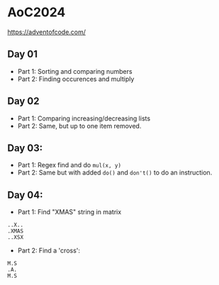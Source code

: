# AoC2024

https://adventofcode.com/

## Day 01
- Part 1: Sorting and comparing numbers
- Part 2: Finding occurences and multiply

## Day 02
- Part 1: Comparing increasing/decreasing lists
- Part 2: Same, but up to one item removed.

## Day 03:
- Part 1: Regex find and do `mul(x, y)` 
- Part 2: Same but with added `do()` and `don't()` to do an instruction.

## Day 04:
- Part 1: Find "XMAS" string in matrix
```text
..X..
.XMAS
..XSX
```
- Part 2: Find a 'cross':

```text
M.S
.A.
M.S
```